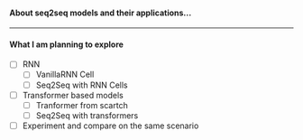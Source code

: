#### About seq2seq models and their applications...

---

#### What I am planning to explore
- [ ] RNN 
    - [ ] VanillaRNN Cell 
    - [ ] Seq2Seq with RNN Cells

- [ ] Transformer based models
    - [ ] Tranformer from scartch
    - [ ] Seq2Seq with transformers

- [ ] Experiment and compare on the same scenario